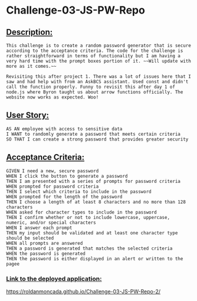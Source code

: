 # Challenge-03-JS-PW-Repo

## <ins>Description: </ins>
    This challenge is to create a random password generator that is secure according to the acceptance criteria. The code for the challenge is rather straightforward in terms of functionality but I am having a very hard time with the prompt boxes portion of it. ~~Will update with more as it comes.~~

    Revisiting this after project 1. There was a lot of issues here that I saw and had help with from an AskBCS assistant. Used const and didn't call the function properly. Funny to revisit this after day 1 of node.js where Byron taught us about arrow functions officially. The website now works as expected. Woo!


## <ins>User Story: </ins>
``` 
AS AN employee with access to sensitive data
I WANT to randomly generate a password that meets certain criteria
SO THAT I can create a strong password that provides greater security
``` 

## <ins>Acceptance Criteria: </ins>
``` 
GIVEN I need a new, secure password
WHEN I click the button to generate a password
THEN I am presented with a series of prompts for password criteria
WHEN prompted for password criteria
THEN I select which criteria to include in the password
WHEN prompted for the length of the password
THEN I choose a length of at least 8 characters and no more than 128 characters
WHEN asked for character types to include in the password
THEN I confirm whether or not to include lowercase, uppercase, numeric, and/or special characters
WHEN I answer each prompt
THEN my input should be validated and at least one character type should be selected
WHEN all prompts are answered
THEN a password is generated that matches the selected criteria
WHEN the password is generated
THEN the password is either displayed in an alert or written to the pagee
``` 



### <ins>**Link to the deployed application:**</ins>
https://roldanmoncada.github.io/Challenge-03-JS-PW-Repo-2/ 